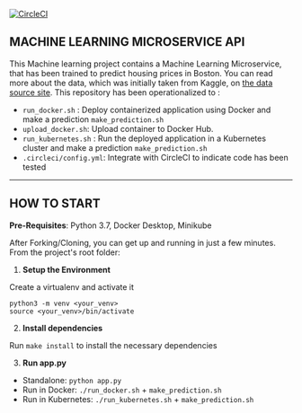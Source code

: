 [![CircleCI](https://dl.circleci.com/status-badge/img/gh/bisi-dev/mlmapi/tree/main.svg?style=svg)](https://dl.circleci.com/status-badge/redirect/gh/bisi-dev/mlmapi/tree/main)

## MACHINE LEARNING MICROSERVICE API

This Machine learning project contains a Machine Learning Microservice, that has been trained to predict housing prices in Boston. You can read more about the data, which was initially taken from Kaggle, on [the data source site](https://www.kaggle.com/c/boston-housing). This repository has been operationalized to :

- `run_docker.sh` : Deploy containerized application using Docker and make a prediction `make_prediction.sh`
- `upload_docker.sh`: Upload container to Docker Hub.
- `run_kubernetes.sh` : Run the deployed application in a Kubernetes cluster and make a prediction `make_prediction.sh`
- `.circleci/config.yml`: Integrate with CircleCI to indicate code has been tested

---
## HOW TO START

**Pre-Requisites**: Python 3.7, Docker Desktop, Minikube

After Forking/Cloning, you can get up and running in just a few minutes. From the project's root folder:

1. **Setup the Environment**
  
  Create a virtualenv and activate it
   ```
   python3 -m venv <your_venv>
   source <your_venv>/bin/activate
   ```

2. **Install dependencies**

  Run `make install` to install the necessary dependencies


3. **Run app.py**

* Standalone:  `python app.py`
* Run in Docker:  `./run_docker.sh` + `make_prediction.sh`
* Run in Kubernetes:  `./run_kubernetes.sh` + `make_prediction.sh`
